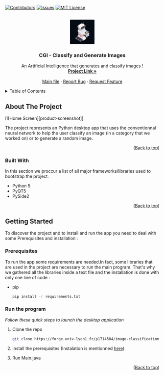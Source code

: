 <a name="readme-top"></a>

[![Contributors][contributors-shield]][contributors-url]
[![Issues][issues-shield]][issues-url]
[![MIT License][license-shield]][license-url]



<!-- PROJECT LOGO -->
<br />
<div align="center">
  <a href="https://forge.univ-lyon1.fr/p1714584/image-classification-and-generation/-/blob/main/Images/logoDeskApp.png">
    <img src="images/logo.png" alt="Logo" width="80" height="80">
  </a>

  <h3 align="center">CGI - Classify and Generate Images</h3>

  <p align="center">
    An Artificial Intelligence that generates and classify images !
    <br />
    <a href="https://forge.univ-lyon1.fr/p1714584/image-classification-and-generation"><strong>Project Link »</strong></a>
    <br />
    <br />
    <a href="https://forge.univ-lyon1.fr/p1714584/image-classification-and-generation/-/blob/main/main.py">Main file</a>
    ·
    <a href="https://forge.univ-lyon1.fr/p1714584/image-classification-and-generation/-/issues">Report Bug</a>
    ·
    <a href="https://forge.univ-lyon1.fr/p1714584/image-classification-and-generation/-/issues">Request Feature</a>
  </p>
</div>



<!-- TABLE OF CONTENTS -->
<details>
  <summary>Table of Contents</summary>
  <ol>
    <li>
      <a href="#about-the-project">About The Project</a>
      <ul>
        <li><a href="#built-with">Built With</a></li>
      </ul>
    </li>
    <li>
      <a href="#getting-started">Getting Started</a>
      <ul>
        <li><a href="#prerequisites">Prerequisites</a></li>
        <li><a href="#installation">Run the Program</a></li>
      </ul>
    </li>
    <li><a href="#license">License</a></li>
    <li><a href="#contact">Contact</a></li>
  </ol>
</details>



<!-- ABOUT THE PROJECT -->
## About The Project

[![Home Screen][product-screenshot]]

The project represents an Python desktop app that uses the conventionnal neural network to help the user classify an image (in a category that we worked on) or to generate a random image.

<p align="right">(<a href="#readme-top">Back to top</a>)</p>



### Built With

In this section we proccur a list of all major frameworks/libraries used to bootstrap the project. 

* Python 5
* PyQT5
* PySide2


<p align="right">(<a href="#readme-top">Back to top</a>)</p>



<!-- GETTING STARTED -->
## Getting Started

To discover the project and to install and run the app you need to deal with some Prerequisites and installation :

### Prerequisites

To run the app some requirements are needed.In fact, some libraries that are used in the project are necessary to run the main program. 
That's why we gathered all the libraries inside a text file and the installation is done with only one line of code :
* pip
  ```sh
  pip install -r requirements.txt
  ```

### Run the program

_Follow these quick steps to launch the desktop application_

1. Clone the repo
   ```sh
   git clone https://forge.univ-lyon1.fr/p1714584/image-classification-and-generation.git
   ```
2. Install the prerequisites (Instalation is mentionned <a href="#prerequisites">here</a>)
 
3. Run Main.java

<p align="right">(<a href="#readme-top">Back to top</a>)</p>




<!-- MARKDOWN LINKS & IMAGES -->
[contributors-shield]: https://img.shields.io/github/contributors/othneildrew/Best-README-Template.svg?style=for-the-badge
[contributors-url]: https://forge.univ-lyon1.fr/p1714584/image-classification-and-generation/-/graphs/main
[issues-shield]: https://img.shields.io/github/issues/othneildrew/Best-README-Template.svg?style=for-the-badge
[issues-url]: https://forge.univ-lyon1.fr/p1714584/image-classification-and-generation/-/issues
[license-shield]: https://img.shields.io/github/license/othneildrew/Best-README-Template.svg?style=for-the-badge
[license-url]: https://forge.univ-lyon1.fr/p1714584/image-classification-and-generation/-/blob/main/LICENSE
[homescreen]: Images/homescreen.jpg


